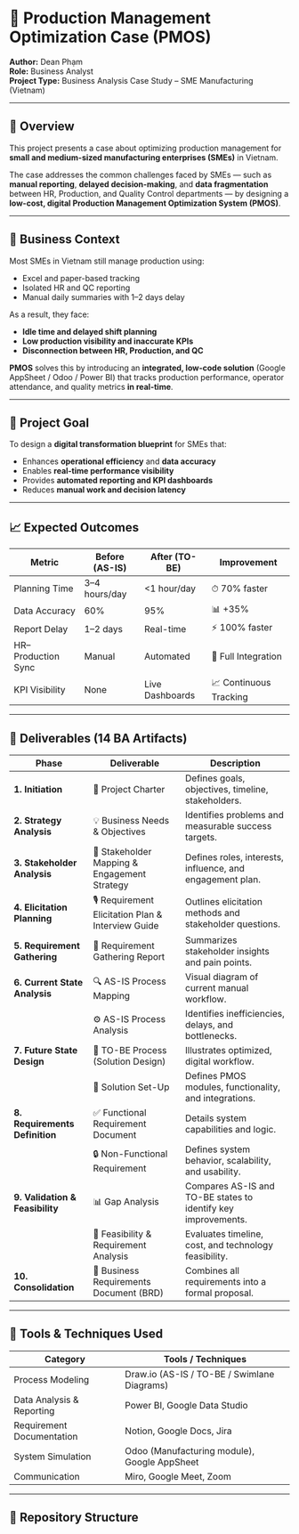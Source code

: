 # 🧩 Production Management Optimization Case (PMOS)
**Author:** Dean Phạm  
**Role:** Business Analyst  
**Project Type:** Business Analysis Case Study – SME Manufacturing (Vietnam)  

---

## 📘 Overview

This project presents a case about optimizing production management for **small and medium-sized manufacturing enterprises (SMEs)** in Vietnam.

The case addresses the common challenges faced by SMEs — such as **manual reporting**, **delayed decision-making**, and **data fragmentation** between HR, Production, and Quality Control departments — by designing a **low-cost, digital Production Management Optimization System (PMOS)**.

---

## 🎯 Business Context

Most SMEs in Vietnam still manage production using:
- Excel and paper-based tracking  
- Isolated HR and QC reporting  
- Manual daily summaries with 1–2 days delay  

As a result, they face:
- **Idle time and delayed shift planning**  
- **Low production visibility and inaccurate KPIs**  
- **Disconnection between HR, Production, and QC**

**PMOS** solves this by introducing an **integrated, low-code solution** (Google AppSheet / Odoo / Power BI) that tracks production performance, operator attendance, and quality metrics **in real-time**.

---

## 🧠 Project Goal

To design a **digital transformation blueprint** for SMEs that:
- Enhances **operational efficiency** and **data accuracy**
- Enables **real-time performance visibility**
- Provides **automated reporting and KPI dashboards**
- Reduces **manual work and decision latency**

---

## 📈 Expected Outcomes

| **Metric** | **Before (AS-IS)** | **After (TO-BE)** | **Improvement** |
|-------------|--------------------|-------------------|------------------|
| Planning Time | 3–4 hours/day | <1 hour/day | ⏱ 70% faster |
| Data Accuracy | 60% | 95% | 📊 +35% |
| Report Delay | 1–2 days | Real-time | ⚡ 100% faster |
| HR–Production Sync | Manual | Automated | 🔗 Full Integration |
| KPI Visibility | None | Live Dashboards | 📈 Continuous Tracking |

---

## 🧩 Deliverables (14 BA Artifacts)

| **Phase** | **Deliverable** | **Description** |
|------------|-----------------|-----------------|
| **1. Initiation** | 📝 Project Charter | Defines goals, objectives, timeline, stakeholders. |
| **2. Strategy Analysis** | 💡 Business Needs & Objectives | Identifies problems and measurable success targets. |
| **3. Stakeholder Analysis** | 👥 Stakeholder Mapping & Engagement Strategy | Defines roles, interests, influence, and engagement plan. |
| **4. Elicitation Planning** | 🎙 Requirement Elicitation Plan & Interview Guide | Outlines elicitation methods and stakeholder questions. |
| **5. Requirement Gathering** | 🧾 Requirement Gathering Report | Summarizes stakeholder insights and pain points. |
| **6. Current State Analysis** | 🔍 AS-IS Process Mapping | Visual diagram of current manual workflow. |
|  | ⚙ AS-IS Process Analysis | Identifies inefficiencies, delays, and bottlenecks. |
| **7. Future State Design** | 🚀 TO-BE Process (Solution Design) | Illustrates optimized, digital workflow. |
|  | 🧩 Solution Set-Up | Defines PMOS modules, functionality, and integrations. |
| **8. Requirements Definition** | ✅ Functional Requirement Document | Details system capabilities and logic. |
|  | 🔒 Non-Functional Requirement | Defines system behavior, scalability, and usability. |
| **9. Validation & Feasibility** | 📊 Gap Analysis | Compares AS-IS and TO-BE states to identify key improvements. |
|  | 🧭 Feasibility & Requirement Analysis | Evaluates timeline, cost, and technology feasibility. |
| **10. Consolidation** | 📘 Business Requirements Document (BRD) | Combines all requirements into a formal proposal. |

---

## 🧰 Tools & Techniques Used

| **Category** | **Tools / Techniques** |
|---------------|------------------------|
| Process Modeling | Draw.io (AS-IS / TO-BE / Swimlane Diagrams) |
| Data Analysis & Reporting | Power BI, Google Data Studio |
| Requirement Documentation | Notion, Google Docs, Jira |
| System Simulation | Odoo (Manufacturing module), Google AppSheet |
| Communication | Miro, Google Meet, Zoom |

---

## 🧭 Repository Structure

